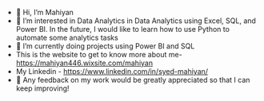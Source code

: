 - 👋 Hi, I’m Mahiyan
- 👀 I’m interested in Data Analytics in Data Analytics using Excel, SQL, and Power BI. In the future, I would like to learn how to use Python to automate some analytics tasks
- 🌱 I’m currently doing projects using Power BI and SQL 
-  This is the website to get to know more about me-  https://mahiyan446.wixsite.com/mahiyan
-  My Linkedin - https://www.linkedin.com/in/syed-mahiyan/
-  💞️ Any feedback on my work would be greatly appreciated so that I can keep improving!
  

<!---
mahiyan446/mahiyan446 is a ✨ special ✨ repository because its `README.md` (this file) appears on your GitHub profile.
You can click the Preview link to take a look at your changes.
--->
